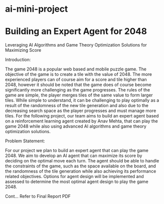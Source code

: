 ﻿# ai-mini-project
 # Building an Expert Agent for 2048

Leveraging AI Algorithms and Game Theory Optimization Solutions for Maximizing Score

Introduction:

The game 2048 is a popular web based and mobile puzzle game. The objective of the game is to create a tile with the value of 2048. The more experienced players can of course aim for a score and tile higher than 2048, however it should be noted that the game does of course become significantly more challenging as the game progresses. The rules of the game are simple, the player merges tiles of the same value to form larger tiles. While simple to understand, it can be challenging to play optimally as a result of the randomness of the new tile generation and also due to the decreasing search space as the player progresses and must manage more tiles. For the following project, our team aims to build an expert agent based on a reinforcement learning agent created by Anav Mehta, that can play the game 2048 while also using advanced AI algorithms and game theory optimization solutions.

Problem Statement:

For our project we plan to build an expert agent that can play the game 2048. We aim to develop an AI agent that can maximize its score by deciding on the optimal move each turn. The agent should be able to handle the constraints of the game, such as the space available on the board, and the randomness of the tile generation while also achieving its performance related objectives. Options for agent design will be implemented and assessed to determine the most optimal agent design to play the game 2048.

Cont...
Refer to Final Report PDF
